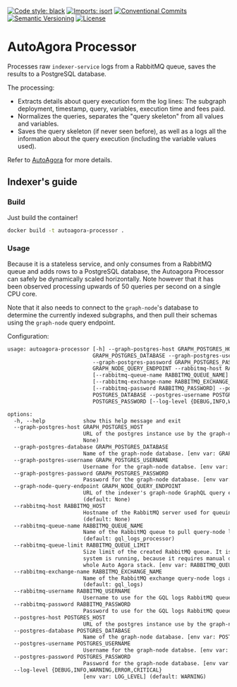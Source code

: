 [![Code style: black](https://img.shields.io/badge/code%20style-black-000000.svg)](https://github.com/psf/black)
[![Imports: isort](https://img.shields.io/badge/%20imports-isort-%231674b1?style=flat&labelColor=ef8336)](https://pycqa.github.io/isort/)
[![Conventional Commits](https://img.shields.io/badge/Conventional%20Commits-1.0.0-%23FE5196?logo=conventionalcommits&logoColor=white)](https://conventionalcommits.org)
[![Semantic Versioning](https://img.shields.io/badge/semver-2.0.0-green)](https://semver.org/spec/v2.0.0.html)
[![License](https://img.shields.io/badge/License-Apache%202.0-blue.svg)](https://opensource.org/licenses/Apache-2.0)

# AutoAgora Processor

Processes raw `indexer-service` logs from a RabbitMQ queue, saves the results to a PostgreSQL database.

The processing:

- Extracts details about query execution form the log lines: The subgraph deployment, timestamp, query, variables,
execution time and fees paid.
- Normalizes the queries, separates the "query skeleton" from all values and variables.
- Saves the query skeleton (if never seen before), as well as a logs all the information
  about the query execution (including the variable values used).

Refer to [AutoAgora](https://github.com/semiotic-ai/autoagora) for more
details.

## Indexer's guide

### Build

Just build the container!

```sh
docker build -t autoagora-processor .
```

### Usage

Because it is a stateless service, and only consumes from a RabbitMQ queue and adds rows to a PostgreSQL database, the
Autoagora Processor can safely be dynamically scaled horizontally. Note however that it has been observed processing
upwards of 50 queries per second on a single CPU core.

Note that it also needs to connect to the `graph-node`'s database to determine the currently indexed subgraphs, and then
pull their schemas using the `graph-node` query endpoint.

Configuration:

```txt
usage: autoagora-processor [-h] --graph-postgres-host GRAPH_POSTGRES_HOST --graph-postgres-database
                           GRAPH_POSTGRES_DATABASE --graph-postgres-username GRAPH_POSTGRES_USERNAME
                           --graph-postgres-password GRAPH_POSTGRES_PASSWORD --graph-node-query-endpoint
                           GRAPH_NODE_QUERY_ENDPOINT --rabbitmq-host RABBITMQ_HOST
                           [--rabbitmq-queue-name RABBITMQ_QUEUE_NAME] [--rabbitmq-queue-limit RABBITMQ_QUEUE_LIMIT]
                           [--rabbitmq-exchange-name RABBITMQ_EXCHANGE_NAME] [--rabbitmq-username RABBITMQ_USERNAME]
                           [--rabbitmq-password RABBITMQ_PASSWORD] --postgres-host POSTGRES_HOST --postgres-database
                           POSTGRES_DATABASE --postgres-username POSTGRES_USERNAME --postgres-password
                           POSTGRES_PASSWORD [--log-level {DEBUG,INFO,WARNING,ERROR,CRITICAL}]

options:
  -h, --help            show this help message and exit
  --graph-postgres-host GRAPH_POSTGRES_HOST
                        URL of the postgres instance use by the graph-nodes. [env var: GRAPH_POSTGRES_HOST] (default:
                        None)
  --graph-postgres-database GRAPH_POSTGRES_DATABASE
                        Name of the graph-node database. [env var: GRAPH_POSTGRES_DATABASE] (default: None)
  --graph-postgres-username GRAPH_POSTGRES_USERNAME
                        Username for the graph-node databse. [env var: GRAPH_POSTGRES_USERNAME] (default: None)
  --graph-postgres-password GRAPH_POSTGRES_PASSWORD
                        Password for the graph-node database. [env var: GRAPH_POSTGRES_PASSWORD] (default: None)
  --graph-node-query-endpoint GRAPH_NODE_QUERY_ENDPOINT
                        URL of the indexer's graph-node GraphQL query endpoint. [env var: GRAPH_NODE_QUERY_ENDPOINT]
                        (default: None)
  --rabbitmq-host RABBITMQ_HOST
                        Hostname of the RabbitMQ server used for queuing the GQL logs. [env var: RABBITMQ_HOST]
                        (default: None)
  --rabbitmq-queue-name RABBITMQ_QUEUE_NAME
                        Name of the RabbitMQ queue to pull query-node logs from. [env var: RABBITMQ_QUEUE_NAME]
                        (default: gql_logs_processor)
  --rabbitmq-queue-limit RABBITMQ_QUEUE_LIMIT
                        Size limit of the created RabbitMQ queue. It is discouraged to change that value while the
                        system is running, because it requires manual destruction of the queue and a restart of the
                        whole Auto Agora stack. [env var: RABBITMQ_QUEUE_LIMIT] (default: 1000)
  --rabbitmq-exchange-name RABBITMQ_EXCHANGE_NAME
                        Name of the RabbitMQ exchange query-node logs are pushed to. [env var: RABBITMQ_EXCHANGE_NAME]
                        (default: gql_logs)
  --rabbitmq-username RABBITMQ_USERNAME
                        Username to use for the GQL logs RabbitMQ queue. [env var: RABBITMQ_USERNAME] (default: guest)
  --rabbitmq-password RABBITMQ_PASSWORD
                        Password to use for the GQL logs RabbitMQ queue. [env var: RABBITMQ_PASSWORD] (default: guest)
  --postgres-host POSTGRES_HOST
                        URL of the postgres instance use by the graph-nodes. [env var: POSTGRES_HOST] (default: None)
  --postgres-database POSTGRES_DATABASE
                        Name of the graph-node database. [env var: POSTGRES_DATABASE] (default: None)
  --postgres-username POSTGRES_USERNAME
                        Username for the graph-node databse. [env var: POSTGRES_USERNAME] (default: None)
  --postgres-password POSTGRES_PASSWORD
                        Password for the graph-node database. [env var: POSTGRES_PASSWORD] (default: None)
  --log-level {DEBUG,INFO,WARNING,ERROR,CRITICAL}
                        [env var: LOG_LEVEL] (default: WARNING)
```
